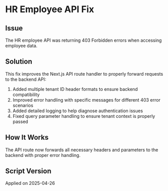 # HR Employee API Fix

## Issue
The HR employee API was returning 403 Forbidden errors when accessing employee data.

## Solution
This fix improves the Next.js API route handler to properly forward requests to the backend API:

1. Added multiple tenant ID header formats to ensure backend compatibility
2. Improved error handling with specific messages for different 403 error scenarios
3. Added detailed logging to help diagnose authentication issues
4. Fixed query parameter handling to ensure tenant context is properly passed

## How It Works
The API route now forwards all necessary headers and parameters to the backend with proper error handling.

## Script Version
Applied on 2025-04-26
